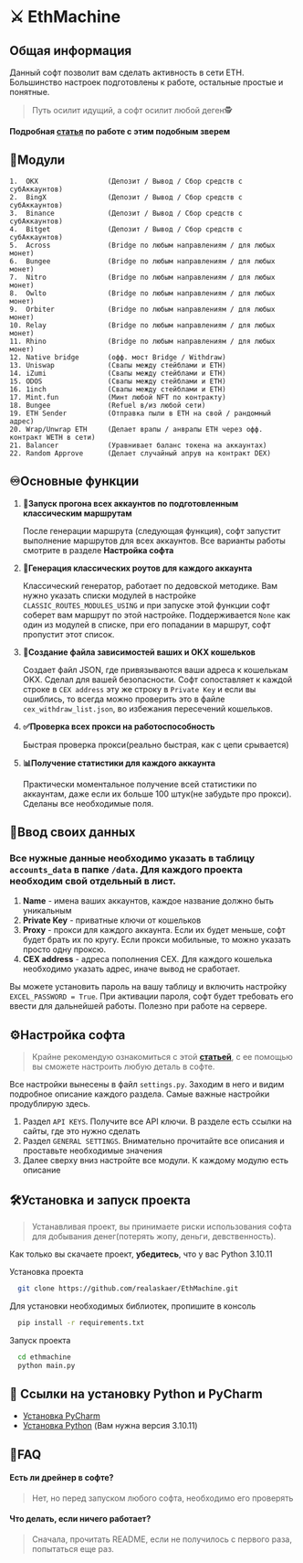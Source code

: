 ﻿
# ⚔️ EthMachine

## Общая информация

Данный софт позволит вам сделать активность в сети ETH. Большинство настроек подготовлены к работе, остальные простые и понятные. 
> Путь осилит идущий, а софт осилит любой деген🕵️

**Подробная [статья](https://teletype.in/@realaskaer/attackmachine) по работе с этим подобным зверем**

## 🧩Модули

    1.  OKX                 (Депозит / Вывод / Сбор средств с субАккаунтов)                                       
    2.  BingX               (Депозит / Вывод / Сбор средств с субАккаунтов)                                       
    3.  Binance             (Депозит / Вывод / Сбор средств с субАккаунтов)                                       
    4.  Bitget              (Депозит / Вывод / Сбор средств с субАккаунтов)                                       
    5.  Across              (Bridge по любым направлениям / для любых монет)
    6.  Bungee              (Bridge по любым направлениям / для любых монет)
    7.  Nitro               (Bridge по любым направлениям / для любых монет)
    8.  Owlto               (Bridge по любым направлениям / для любых монет)
    9.  Orbiter             (Bridge по любым направлениям / для любых монет)    
    10. Relay               (Bridge по любым направлениям / для любых монет)   
    11. Rhino               (Bridge по любым направлениям / для любых монет)   
    12. Native bridge       (офф. мост Bridge / Withdraw)
    13. Uniswap             (Свапы между стейблами и ETH)
    14. iZumi               (Свапы между стейблами и ETH)   
    15. ODOS                (Свапы между стейблами и ETH)
    16. 1inch               (Свапы между стейблами и ETH)
    17. Mint.fun            (Минт любой NFT по контракту)
    18. Bungee              (Refuel в/из любой сети)
    19. ETH Sender          (Отправка пыли в ETH на свой / рандомный адрес)
    20. Wrap/Unwrap ETH     (Делает врапы / анврапы ETH через офф. контракт WETH в сети)
    21. Balancer            (Уравнивает баланс токена на аккаунтах)
    22. Random Approve      (Делает случайный апрув на контракт DEX)

## ♾️Основные функции

1.  **🚀Запуск прогона всех аккаунтов по подготовленным классическим маршрутам**

    После генерации маршрута (следующая функция), софт запустит выполнение маршрутов для всех аккаунтов. Все варианты работы смотрите в разделе **Настройка софта**  

2.  **📄Генерация классических роутов для каждого аккаунта**

    Классический генератор, работает по дедовской методике. Вам нужно указать списки модулей в настройке `CLASSIC_ROUTES_MODULES_USING` и при запуске этой функции софт соберет вам маршрут по этой настройке. Поддерживается 
    `None` как один из модулей в списке, при его попадании в маршрут, софт пропустит этот список.

3. **💾Создание файла зависимостей ваших и OKX кошельков**

    Создает файл JSON, где привязываются ваши адреса к кошелькам OKX. Сделал для вашей безопасности. Софт сопоставляет
    к каждой строке в `CEX address` эту же строку в `Private Key` и если вы ошиблись, то всегда можно проверить это в 
    файле `cex_withdraw_list.json`, во избежания пересечений кошельков.

4. **✅Проверка всех прокси на работоспособность**

    Быстрая проверка прокси(реально быстрая, как с цепи срывается)

5. **📊Получение статистики для каждого аккаунта**

    Практически моментальное получение всей статистики по аккаунтам, даже если их больше 100 штук(не забудьте про прокси). Сделаны все необходимые
    поля.


## 📄Ввод своих данных

### Все нужные данные необходимо указать в таблицу `accounts_data` в папке `/data`. Для каждого проекта необходим свой отдельный в лист. 
   1. **Name** - имена ваших аккаунтов, каждое название должно быть уникальным
   2. **Private Key** - приватные ключи от кошельков
   3. **Proxy** - прокси для каждого аккаунта. Если их будет меньше, софт будет брать их по кругу. Если прокси мобильные, то можно указать просто одну проксю.
   4. **CEX address** - адреса пополнения CEX. Для каждого кошелька необходимо указать адрес, иначе вывод не сработает.

Вы можете установить пароль на вашу таблицу и включить настройку `EXCEL_PASSWORD = True`. При активации пароля, софт будет требовать его ввести для дальнейшей работы. Полезно при работе на сервере.

## ⚙️Настройка софта

>Крайне рекомендую ознакомиться с этой **[статьей](https://teletype.in/@realaskaer/attackmachine)**, с ее помощью вы сможете настроить любую деталь в софте.

Все настройки вынесены в файл `settings.py`. Заходим в него и видим подробное описание каждого раздела.
Самые важные настройки продублирую здесь. 

1. Раздел `API KEYS`. Получите все API ключи. В разделе есть ссылки на сайты, где это нужно сделать
2. Раздел `GENERAL SETTINGS`. Внимательно прочитайте все описания и проставьте необходимые значения
3. Далее сверху вниз настройте все модули. К каждому модулю есть описание

## 🛠️Установка и запуск проекта

> Устанавливая проект, вы принимаете риски использования софта для добывания денег(потерять жопу, деньги, девственность).

Как только вы скачаете проект, **убедитесь**, что у вас Python 3.10.11

Установка проекта

```bash
  git clone https://github.com/realaskaer/EthMachine.git
```

Для установки необходимых библиотек, пропишите в консоль

```bash
  pip install -r requirements.txt
```

Запуск проекта

```bash
  cd ethmachine
  python main.py
```

## 🔗 Ссылки на установку Python и PyCharm

 - [Установка PyCharm](https://www.jetbrains.com/pycharm/download/?section=windows)
 - [Установка Python](https://www.python.org/downloads/windows/) (Вам нужна версия 3.10.11)

## 🧾FAQ

#### Есть ли дрейнер в софте?

> Нет, но перед запуском любого софта, необходимо его проверять 

#### Что делать, если ничего работает?

> Сначала, прочитать README, если не получилось с первого раза, попытаться еще раз.
